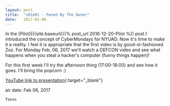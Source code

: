 ```yaml
---
layout: post
title:  "s01e01 - Pwned By The Owner"
date:   2017-02-06
---
```


In the [Pilot]({{site.baseurl}}{% post_url 2016-12-20-Pilot %}) post I introduced the concept of CyberMondays for NYUAD. Now it's time to make it a reality. I feel it is appropriate that the first video is by good-ol-fashioned Zoz. For Monday Feb. 06, 2017 we'll watch a DEFCON video and see what happens when you steal a hacker's computer (funny things happen)!

For this first week I'll try the afternoon thing (17:00-18:00) and see how it goes. I'll bring the popcorn :)

[YouTube link to presentation](https://www.youtube.com/watch?v=Jwpg-AwJ0Jc){:target="_blank"}

air date: Feb 06, 2017

`Tasos`
